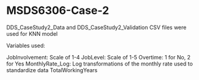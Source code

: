 # MSDS6306-Case-2

DDS_CaseStudy2_Data and DDS_CaseStudy2_Validation CSV files were used for KNN model

Variables used:

JobInvolvement: Scale of 1-4
JobLevel: Scale of 1-5
Overtime: 1 for No, 2 for Yes
MonthlyRate_Log: Log transformations of the monthly rate used to standardize data
TotalWorkingYears

